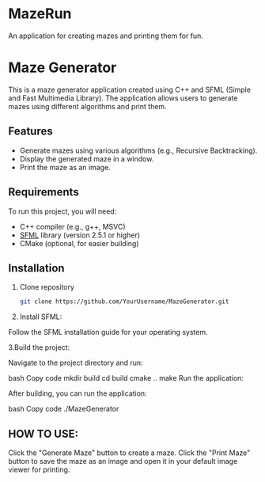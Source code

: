 # MazeRun
An application for creating mazes and printing them for fun.

# Maze Generator

This is a maze generator application created using C++ and SFML (Simple and Fast Multimedia Library). The application allows users to generate mazes using different algorithms and print them.

## Features

- Generate mazes using various algorithms (e.g., Recursive Backtracking).
- Display the generated maze in a window.
- Print the maze as an image.

## Requirements

To run this project, you will need:

- C++ compiler (e.g., g++, MSVC)
- [SFML](https://www.sfml-dev.org/) library (version 2.5.1 or higher)
- CMake (optional, for easier building)

## Installation

1. Clone repository

   ```bash
   git clone https://github.com/YourUsername/MazeGenerator.git
2. Install SFML:

Follow the SFML installation guide for your operating system.

3.Build the project:

Navigate to the project directory and run:

bash
Copy code
mkdir build
cd build
cmake ..
make
Run the application:

After building, you can run the application:

bash
Copy code
./MazeGenerator

## HOW TO USE:
Click the "Generate Maze" button to create a maze.
Click the "Print Maze" button to save the maze as an image and open it in your default image viewer for printing.
